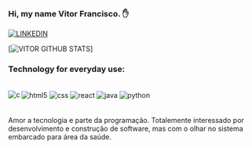 ### Hi, my name Vitor Francisco. ✋


[![LINKEDIN](https://img.shields.io/badge/LinkedIn-0077B5?style=for-the-badge&logo=linkedin&logoColor=green)](https://www.linkedin.com/in/vitor-fariasprogram/)

[![VITOR GITHUB STATS](https://github-readme-stats.vercel.app/api?username=dvlpchico-s&show_icons=true&theme=dracula)]


### Technology for everyday use:
<div style="display: inline_block"><br/>
    <img align = "center" alt="html5" src="https://img.shields.io/badge/HTML5-E34F26?style=for-the-badge&logo=html5&logoColor=white" />
    <img align = "center" alt="css" src="https://img.shields.io/badge/CSS-239120?&style=for-the-badge&logo=css3&logoColor=white" /> 
    <img align = "left" alt="c" src="https://img.shields.io/badge/C-00599C?style=for-the-badge&logo=c&logoColor=white" />  
    <img align = "center" alt="react" src="https://img.shields.io/badge/React-20232A?style=for-the-badge&logo=react&logoColor=61DAFB" />  
    <img align = "center" alt="java" src="https://img.shields.io/badge/Java-ED8B00?style=for-the-badge&logo=openjdk&logoColor=white" />  
    <img align = "center" alt="python" src="https://img.shields.io/badge/Python-3776AB?style=for-the-badge&logo=python&logoColor=white" />   
</div><br></br>
Amor a tecnologia e parte da programação. Totalemente interessado por desenvolvimento e construção de software, mas com o olhar no sistema embarcado para área da saúde.

